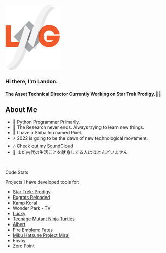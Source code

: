 ![LG Logo](./images/logo.png)
### Hi there, I'm Landon. 
#### The Asset Technical Director Currently Working on Star Trek Prodigy.🖖✨

## About Me

- 🐍 Python Programmer Primarily.
- 🌱 The Research never ends. Always trying to learn new things.
- 🦊 I have a Shiba Inu named Pixel.
- ⚡ 2022 is going to be the dawn of new technological movement.
- 🎶 Check out my [SoundCloud](https://soundcloud.com/landon-ginn-375636184)
- 💮 まだ古代の生活ことを献身してる人はほとんどいません

<br />

Code Stats


Projects I have developed tools for:

- [Star Trek: Prodigy](https://www.imdb.com/title/tt9795876/)
- [Rugrats Reloaded](https://www.imdb.com/title/tt8741368)
- [Kamp Koral](https://www.imdb.com/title/tt10436284)
- Wonder Park - TV
- [Lucky](https://www.imdb.com/title/tt9803152/)
- [Teenage Mutant Ninja Turtles](https://www.imdb.com/title/tt1877889)
- [Albert](https://www.imdb.com/title/tt6254874)
- [Fire Emblem: Fates](https://www.nintendo.com/games/detail/fire-emblem-fates-conquest-3ds/)
- [Miku Hatsune Project Mirai](https://www.nintendo.com/games/detail/hatsune-miku-project-mirai-dx-3ds/)
- Envoy
- Zero Point
